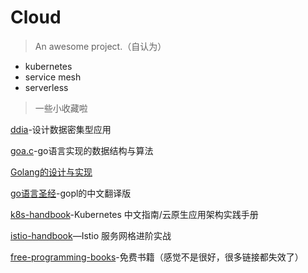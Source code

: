 # Cloud

> An awesome project.（自认为）
> 
- kubernetes
- service mesh
- serverless



> 一些小收藏啦

[ddia](https://www.jianso.tech/ddia)-设计数据密集型应用

[goa.c](https://www.jianso.tech/goa.c)-go语言实现的数据结构与算法

[Golang的设计与实现](https://draveness.me/golang/)

[go语言圣经](https://www.jianso.tech/gopl-zh/)-gopl的中文翻译版

[k8s-handbook](https://www.jianso.tech/k8s-handbook)-Kubernetes 中文指南/云原生应用架构实践手册

[istio-handbook](https://www.jianso.tech/istio-handbook/)—Istio 服务网格进阶实战

[free-programming-books](http://www.jianso.tech/free-programming-books/books/free-programming-books-zh.html)-免费书籍（感觉不是很好，很多链接都失效了）

